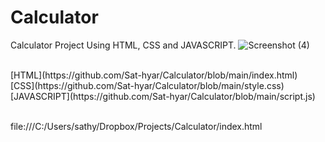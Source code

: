 # Calculator
Calculator Project Using HTML, CSS and JAVASCRIPT.
![Screenshot (4)](https://github.com/Sat-hyar/Calculator/assets/110375145/57eb1604-0dd4-4185-a2d1-97158d501156)

<br>
[HTML](https://github.com/Sat-hyar/Calculator/blob/main/index.html)<br>
[CSS](https://github.com/Sat-hyar/Calculator/blob/main/style.css)<br>
[JAVASCRIPT](https://github.com/Sat-hyar/Calculator/blob/main/script.js)<br><br>

file:///C:/Users/sathy/Dropbox/Projects/Calculator/index.html
